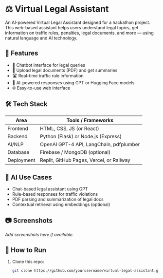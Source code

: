 # ⚖️ Virtual Legal Assistant

An AI-powered Virtual Legal Assistant designed for a hackathon project. This web-based assistant helps users understand legal topics, get information on traffic rules, penalties, legal documents, and more — using natural language and AI technology.

## 🚀 Features

- 💬 Chatbot interface for legal queries
- 📄 Upload legal documents (PDF) and get summaries
- 🛣️ Real-time traffic rule information
- 🧠 AI-powered responses using GPT or Hugging Face models
- 🌐 Easy-to-use web interface

## 🛠️ Tech Stack

| Area | Tools / Frameworks |
|------|--------------------|
| Frontend | HTML, CSS, JS (or React) |
| Backend | Python (Flask) or Node.js (Express) |
| AI/NLP | OpenAI GPT-4 API, LangChain, pdfplumber |
| Database | Firebase / MongoDB (optional) |
| Deployment | Replit, GitHub Pages, Vercel, or Railway |

## 🧠 AI Use Cases

- Chat-based legal assistant using GPT
- Rule-based responses for traffic violations
- PDF parsing and summarization of legal docs
- Contextual retrieval using embeddings (optional)

## 📷 Screenshots
_Add screenshots here if available._

## 📁 How to Run

1. Clone this repo:
   ```bash
   git clone https://github.com/yourusername/virtual-legal-assistant.git
